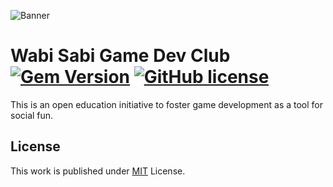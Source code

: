 ![Banner](https://github.com/WabiSabiClub/wabisabiclub.github.io/assets/21288743/a89fc833-febc-4482-8c85-2e4b5c4f6c2b)
# Wabi Sabi Game Dev Club [![Gem Version](https://img.shields.io/gem/v/jekyll-theme-chirpy)](https://rubygems.org/gems/jekyll-theme-chirpy) [![GitHub license](https://img.shields.io/github/license/cotes2020/chirpy-starter.svg?color=blue)][mit]

This is an open education initiative to foster game development as a tool for social fun.

## License

This work is published under [MIT][mit] License.

[gem]: https://rubygems.org/gems/jekyll-theme-chirpy
[chirpy]: https://github.com/cotes2020/jekyll-theme-chirpy/
[use-template]: https://github.com/cotes2020/chirpy-starter/generate
[CD]: https://en.wikipedia.org/wiki/Continuous_deployment
[mit]: https://github.com/WabiSabiClub/wabisabiclub.github.io/blob/main/LICENSE
